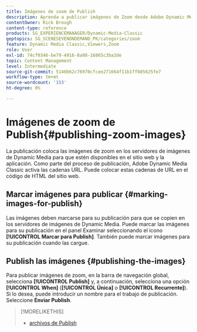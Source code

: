 ```yaml
---
title: Imágenes de zoom de Publish
description: Aprenda a publicar imágenes de Zoom desde Adobe Dynamic Media Classic.
contentOwner: Rick Brough
content-type: reference
products: SG_EXPERIENCEMANAGER/Dynamic-Media-Classic
geptopics: SG_SCENESEVENONDEMAND_PK/categories/zoom
feature: Dynamic Media Classic,Viewers,Zoom
role: User
exl-id: 74cf0346-be79-4916-8a98-16865c3ba3de
topic: Content Management
level: Intermediate
source-git-commit: 5140b62c76970cfcee271664f11b1ff605625fe7
workflow-type: tm+mt
source-wordcount: '153'
ht-degree: 0%

---
```


# Imágenes de zoom de Publish{#publishing-zoom-images}

La publicación coloca las imágenes de zoom en los servidores de imágenes de Dynamic Media para que estén disponibles en el sitio web y la aplicación. Como parte del proceso de publicación, Adobe Dynamic Media Classic activa las cadenas URL. Puede colocar estas cadenas de URL en el código de HTML del sitio web.

## Marcar imágenes para publicar {#marking-images-for-publish}

Las imágenes deben marcarse para su publicación para que se copien en los servidores de imágenes de Dynamic Media. Puede marcar las imágenes para su publicación en el panel Examinar seleccionando el icono **[!UICONTROL Marcar para Publish]**. También puede marcar imágenes para su publicación cuando las cargue.

## Publish las imágenes {#publishing-the-images}

Para publicar imágenes de zoom, en la barra de navegación global, selecciona **[!UICONTROL Publish]** y, a continuación, selecciona una opción **[!UICONTROL When]** (**[!UICONTROL Única]** o **[!UICONTROL Recurrente]**). Si lo desea, puede introducir un nombre para el trabajo de publicación. Seleccione **Enviar Publish**.

>[!MORELIKETHIS]
>
>* [archivos de Publish](publishing-files.md#publishing_files)
